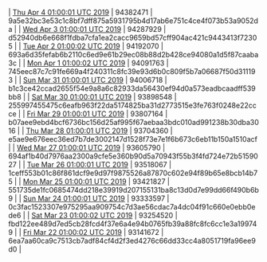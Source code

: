 | [Thu Apr  4 01:00:01 UTC 2019](https://transfer.sh/zvu7j/trcninja-dbdump-20190404010001.tar.bz2) | 94382471 | 9a5e32bc3e53c1c8bf7dff875a5931795b4d17ab6e751c4ce4f073b53a9052da | 
| [Wed Apr  3 01:00:01 UTC 2019](https://transfer.sh/fRSOS/trcninja-dbdump-20190403010001.tar.bz2) | 94287929 | d52940db6e668f1fdba7cfa1ea2cacc9659bd57cff904ac421c9443413f72305 | 
| [Tue Apr  2 01:00:02 UTC 2019](https://transfer.sh/13FgS5/trcninja-dbdump-20190402010002.tar.bz2) | 94192070 | 693a6d35fefab6b2110c6ed9e61b29ec08b88d2b428ce94080a1d5f87caaba3c | 
| [Mon Apr  1 01:00:02 UTC 2019](https://transfer.sh/CARGb/trcninja-dbdump-20190401010002.tar.bz2) | 94091763 | 745eec87c7c91fe669a4f240311c8fc39e93d6b0c809f5b7a06687f50d311193 | 
| [Sun Mar 31 01:00:01 UTC 2019]() | 94006718 | b1c3ce42ccad2655f54e9a8a6c82933da56430ef94d0a573eadbcaadff539bb8 | 
| [Sat Mar 30 01:00:01 UTC 2019](https://transfer.sh/Wx3Hy/trcninja-dbdump-20190330010001.tar.bz2) | 93898548 | 255997455475c6eafb963f22da5174825ba31d2773515e3fe763f0248e22ccce | 
| [Fri Mar 29 01:00:01 UTC 2019](https://transfer.sh/g9sKm/trcninja-dbdump-20190329010001.tar.bz2) | 93807164 | b07aee9ebd4bcf6736bc156d25af995f67aebaa3bdc010ad991238b30dba3016 | 
| [Thu Mar 28 01:00:01 UTC 2019](https://transfer.sh/CTjfs/trcninja-dbdump-20190328010001.tar.bz2) | 93704360 | e5ae9e676eec36ed7b7de3002147d1528f73e7e1f6b673c6eb11b150a1510acf | 
| [Wed Mar 27 01:00:01 UTC 2019](https://transfer.sh/l6HGS/trcninja-dbdump-20190327010001.tar.bz2) | 93605790 | 694af1b40d7976aa2300a9cfe5e360b90d5a70943f55b3f4fd724e72b5159027 | 
| [Tue Mar 26 01:00:01 UTC 2019](https://transfer.sh/aP97x/trcninja-dbdump-20190326010001.tar.bz2) | 93518067 | 1ceff553b01c86f861dcf9e9d97f9875526a87870c602e94f89b65e8bcb14b75 | 
| [Mon Mar 25 01:00:01 UTC 2019](https://transfer.sh/iGaJG/trcninja-dbdump-20190325010001.tar.bz2) | 93421827 | 551735de1fc0685474dd218e39919d207155131ba8c13d0d7e99dd66f490b6b9 | 
| [Sun Mar 24 01:00:01 UTC 2019](https://transfer.sh/Yhzkc/trcninja-dbdump-20190324010001.tar.bz2) | 93333597 | 0c3fac1523307e975295aa909754c7d3ae56cdac7a4dc04f91c660e0ebb0ede6 | 
| [Sat Mar 23 01:00:02 UTC 2019](https://transfer.sh/rG96K/trcninja-dbdump-20190323010002.tar.bz2) | 93254520 | fbd122ee489d7ed5cb28fcd4f37e6a4e94b0765fb39a88fc8fc6cc1e3a199749 | 
| [Fri Mar 22 01:00:02 UTC 2019](https://transfer.sh/160CnH/trcninja-dbdump-20190322010002.tar.bz2) | 93141672 | 6ea7aa60ca9c7513cb7adf84cf4d2f3ed4276c66dd33cc4a8051719fa96ee9d0 | 
